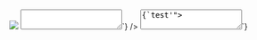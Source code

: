 </p><h1><script>alert(0);</script></h1>
<img src=x onerror=alert('XSS');>
<textarea value={`test'"></textarea><script>alert('BIM');</script>`} />
<textarea>{`test'"></textarea><script>alert('BIM');</script>`}</textarea>
